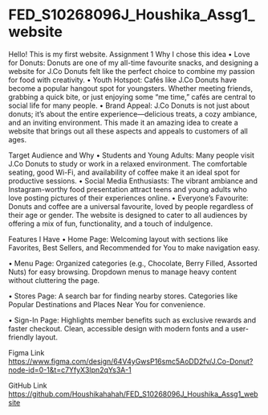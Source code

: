 # FED_S10268096J_Houshika_Assg1_website

Hello! This is my first website. 
Assignment 1 
Why I chose this idea
•	Love for Donuts: 
Donuts are one of my all-time favourite snacks, and designing a website for J.Co Donuts felt like the perfect choice to combine my passion for food with creativity.
•	Youth Hotspot: 
Cafés like J.Co Donuts have become a popular hangout spot for youngsters. Whether meeting friends, grabbing a quick bite, or just enjoying some “me time,” cafés are central to social life for many people.
•	Brand Appeal: 
J.Co Donuts is not just about donuts; it’s about the entire experience—delicious treats, a cozy ambiance, and an inviting environment. This made it an amazing idea to create a website that brings out all these aspects and appeals to customers of all ages.

Target Audience and Why
•	Students and Young Adults:
Many people visit J.Co Donuts to study or work in a relaxed environment. The comfortable seating, good Wi-Fi, and availability of coffee make it an ideal spot for productive sessions.
•	Social Media Enthusiasts:
The vibrant ambiance and Instagram-worthy food presentation attract teens and young adults who love posting pictures of their experiences online.
•	Everyone’s Favourite:
Donuts and coffee are a universal favourite, loved by people regardless of their age or gender. The website is designed to cater to all audiences by offering a mix of fun, functionality, and a touch of indulgence.

Features I Have
•	Home Page:
Welcoming layout with sections like Favorites, Best Sellers, and Recommended for You to make navigation easy.

•	Menu Page:
Organized categories (e.g., Chocolate, Berry Filled, Assorted Nuts) for easy browsing. Dropdown menus to manage heavy content without cluttering the page.

•	Stores Page:
A search bar for finding nearby stores. Categories like Popular Destinations and Places Near You for convenience.

•	Sign-In Page:
Highlights member benefits such as exclusive rewards and faster checkout. Clean, accessible design with modern fonts and a user-friendly layout.


Figma Link
https://www.figma.com/design/64V4yGwsP16smc5AoDD2fv/J.Co-Donut?node-id=0-1&t=c7YfyX3Ipn2qYs3A-1

GitHub Link
https://github.com/Houshikahahah/FED_S10268096J_Houshika_Assg1_website
